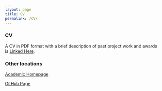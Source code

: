 ```yaml
---
layout: page
title: CV
permalink: /CV/
---
```


### CV 

A CV in PDF format with a brief description of past project work and awards is [Linked Here]({{site.baseurl}}/assets/docs/resume/CV_ishank_juneja.pdf).

### Other locations
[Academic Homepage](http://home.iitb.ac.in/~ishankjuneja/)

[GitHub Page](https://github.com/ishank-juneja)






